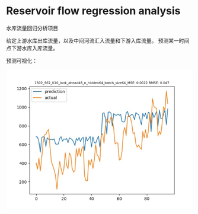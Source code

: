 # Reservoir flow regression analysis
水库流量回归分析项目

给定上游水库出库流量，以及中间河流汇入流量和下游入库流量。 
预测某一时间点下游水库入库流量。

预测可视化：

![1502](/data/LSTM/1502/1502_S62_K10_look_ahead48_n_hidden64_batch_size64_MSE0.0022_RMSE0.047.jpg)

